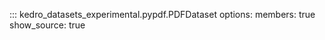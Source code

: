 ::: kedro_datasets_experimental.pypdf.PDFDataset
    options:
        members: true
        show_source: true
